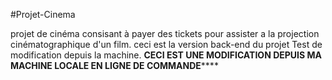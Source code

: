 #Projet-Cinema

projet de cinéma consisant à payer des tickets pour assister a la projection cinématographique d'un film. ceci est la version back-end du projet Test de modification depuis la machine.
******CECI EST UNE MODIFICATION DEPUIS MA MACHINE LOCALE EN LIGNE DE COMMANDE**********
